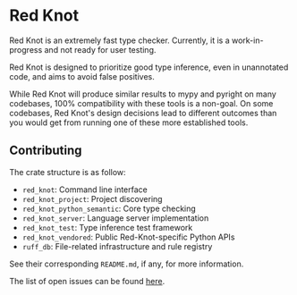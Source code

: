 # Red Knot

Red Knot is an extremely fast type checker.
Currently, it is a work-in-progress and not ready for user testing.

Red Knot is designed to prioritize good type inference, even in unannotated code,
and aims to avoid false positives.

While Red Knot will produce similar results to mypy and pyright on many codebases,
100% compatibility with these tools is a non-goal.
On some codebases, Red Knot's design decisions lead to different outcomes
than you would get from running one of these more established tools.

## Contributing

The crate structure is as follow:

- `red_knot`: Command line interface
- `red_knot_project`: Project discovering
- `red_knot_python_semantic`: Core type checking
- `red_knot_server`: Language server implementation
- `red_knot_test`: Type inference test framework
- `red_knot_vendored`: Public Red-Knot-specific Python APIs
- `ruff_db`: File-related infrastructure and rule registry

See their corresponding `README.md`, if any, for more information.

The list of open issues can be found [here][open-issues].

[open-issues]: https://github.com/astral-sh/ruff/issues?q=sort%3Aupdated-desc%20is%3Aissue%20is%3Aopen%20label%3Ared-knot
